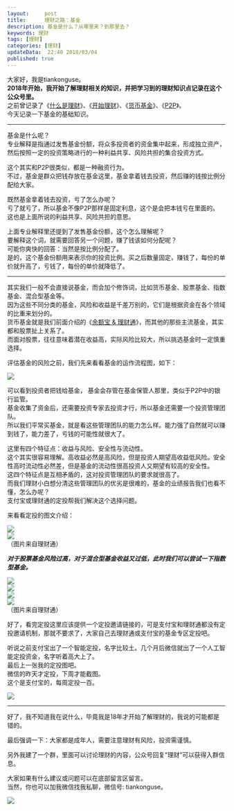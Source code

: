 ```yaml
---   
layout:     post  
title:      理财之路：基金
description: 基金是什么？从哪里来？到那里去？  
keywords: 理财  
tags: [理财]  
categories: [理财]  
updateData:  22:40 2018/03/04
published: true  
---  
```

 
大家好，我是tiankonguse。  
**2018年开始，我开始了解理财相关的知识，并把学习到的理财知识点记录在这个公众号里。**  
之前曾记录了《[什么是理财](http://mp.weixin.qq.com/s/jghH-D6CC_mGEFkkNnvC3A)》、《[开始理财](https://mp.weixin.qq.com/s/1ZHyd_FAOsqTbAJqWgntLg)》、《[货币基金](http://mp.weixin.qq.com/s/Nc-qiTOzYVg_tpG21j4AZQ)》、《[P2P](http://mp.weixin.qq.com/s/e0Pm_-9KoLjF6LjQ3P22FA)》。  
今天记录一下基金的基础知识。  
 
***

基金是什么呢？  
专业解释是指通过发售基金份额，将众多投资者的资金集中起来，形成独立资产，然后按照一定的投资策略进行的一种利益共享、风险共担的集合投资方式。


这个其实和P2P很类似，都是一种融资行为。  
不过，基金是群众把钱存放在基金这里，基金拿着钱去投资，然后赚的钱按比例分配给大家。  


既然基金拿着钱去投资，亏了怎么办呢？  
亏了就亏了，所以基金不像P2P那样是固定利息，这个是会把本钱亏在里面的。  
这也是上面所说的利益共享、风险共担的意思。  


上面专业解释里还提到了发售基金份额，这个怎么理解呢？  
要解释这个词，就需要回答另一个问题，赚了钱该如何分配呢？  
可能你爽快的回答：当然是按比例分配了。  
是的，这个基金份额用来表示你的投资比例。买之后数量固定，赚钱了，每份的单价就升高了，亏钱了，每份的单价就降低了。  


*** 

其实我们一般不会直接说基金，而会加个修饰词，比如货币基金、股票基金、指数基金、混合型基金等。  
因为这些不同分类的基金，风险和收益是千差万别的，它们是根据资金在各个领域的比重来划分的。  
货币基金就是我们前面介绍的《[余额宝 & 理财通](http://mp.weixin.qq.com/s/Nc-qiTOzYVg_tpG21j4AZQ)》，而其他的那些主流基金，其实都和股票扯上关系了。  
而面对股票，往往意味着潜在收益高，实际风险比较大，所以挑选基金时一定慎重选择。  

评估基金的风险之前，我们先来看看基金的运作流程图，如下：  

![](/images/2018/03/d3a7f2d0-535a-4505-8544-c61caf0c52c5.jpg)  


可以看到投资者把钱给基金， 基金会存管在基金保管人那里，类似于P2P中的银行监管。  
基金收集了资金后，还需要投资专家去投资才行，所以基金还需要一个投资管理团队。  
所以我们平常买基金，就是看这些管理团队的能力怎么样。能力强了自然就可以赚到钱了，能力差了，亏钱的可能性就很大了。  


这里有四个特征点：收益与风险、安全性与流动性。  
这个其实很容易理解。高收益必然是高风险，但是投资人期望高收益低风险。安全性高时流动性必然差，但是基金的流动性很高投资人又期望有较高的安全性。  
这四个特征点是互相矛盾的，这对投资管理团队的要求就很高了。  
而我们理财小白想分清这些管理团队的优劣是很难的，基金的业绩报告我们也看不懂，怎么办呢？  
支付宝或理财通的定投帮我们解决这个选择问题。  


来看看定投的图文介绍：  


![](/images/2018/03/20180304215250.jpg)  
![](/images/2018/03/20180304215328.jpg)  
（图片来自理财通）

***对于股票基金风险过高，对于混合型基金收益又过低，此时我们可以尝试一下指数型基金。***  


![](/images/2018/03/20180304215658.jpg)  
![](/images/2018/03/20180304215711.jpg)  
![](/images/2018/03/20180304215823.gif)  
![](/images/2018/03/20180304215724.jpg)  
（图片来自理财通）


好了，看完定投这里应该提供一个定投邀请链接的，可是支付宝和理财通都没有定投邀请机制，那就不要求了，大家自己去理财通或支付宝的基金专区定投吧。  

  
听说之前支付宝出了一个智能定投，名字比较土。几个月后微信就出了一个人工智能定投资金，名字听着高大上了。  
最后上一张我的定投图吧。  
微信的昨天才定投，下周才能截图。    
这个是支付宝的，每周定投一百。

![](/images/2018/03/20180304221353.png)  



***

好了，我不知道我在说什么，毕竟我是18年才开始了解理财的，我说的可能都是错的。  

最后强调一下：大家都是成年人，需要注意理财有风险，投资需谨慎。  

另外我建了一个群，里面可以讨论理财的内容，公众号回复“理财”可以获得入群信息。   


大家如果有什么建议或问题可以在底部留言区留言。  
当然，你也可以加我微信找我私聊，微信号: tiankonguse。  

![](/images/tiankonguse-support.png)  


